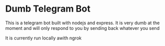 # Dumb Telegram Bot

This is a telegram bot built with nodejs and express. It is very dumb at the moment and will only respond to you by sending back whatever you send

It is currently run locally awith ngrok